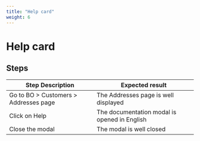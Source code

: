 ```yaml
---
title: "Help card"
weight: 6
---
```


# Help card
## Steps
| Step Description | Expected result |
| ----- | ----- |
| Go to BO > Customers > Addresses page | The Addresses page is well displayed |
| Click on Help | The documentation modal is opened in English |
| Close the modal | The modal is well closed |
